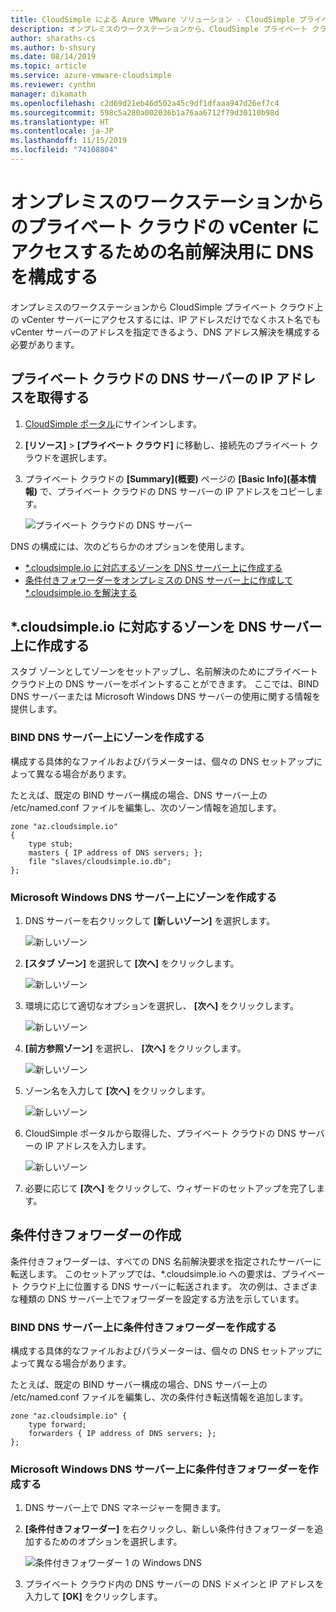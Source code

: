 ```yaml
---
title: CloudSimple による Azure VMware ソリューション - CloudSimple プライベート クラウド用の DNS を構成する
description: オンプレミスのワークステーションから、CloudSimple プライベート クラウド上の vCenter サーバーにアクセスするための DNS 名前解決を設定する方法について説明します
author: sharaths-cs
ms.author: b-shsury
ms.date: 08/14/2019
ms.topic: article
ms.service: azure-vmware-cloudsimple
ms.reviewer: cynthn
manager: dikamath
ms.openlocfilehash: c2d69d21eb46d502a45c9df1dfaaa947d26ef7c4
ms.sourcegitcommit: 598c5a280a002036b1a76aa6712f79d30110b98d
ms.translationtype: HT
ms.contentlocale: ja-JP
ms.lasthandoff: 11/15/2019
ms.locfileid: "74108804"
---
```

# <a name="configure-dns-for-name-resolution-for-private-cloud-vcenter-access-from-on-premises-workstations"></a>オンプレミスのワークステーションからのプライベート クラウドの vCenter にアクセスするための名前解決用に DNS を構成する

オンプレミスのワークステーションから CloudSimple プライベート クラウド上の vCenter サーバーにアクセスするには、IP アドレスだけでなくホスト名でも vCenter サーバーのアドレスを指定できるよう、DNS アドレス解決を構成する必要があります。

## <a name="obtain-the-ip-address-of-the-dns-server-for-your-private-cloud"></a>プライベート クラウドの DNS サーバーの IP アドレスを取得する

1. [CloudSimple ポータル](access-cloudsimple-portal.md)にサインインします。

2. **[リソース]**  >  **[プライベート クラウド]** に移動し、接続先のプライベート クラウドを選択します。

3. プライベート クラウドの **[Summary]\(概要\)** ページの **[Basic Info]\(基本情報\)** で、プライベート クラウドの DNS サーバーの IP アドレスをコピーします。

    ![プライベート クラウドの DNS サーバー](media/private-cloud-dns-server.png)


DNS の構成には、次のどちらかのオプションを使用します。

* [*.cloudsimple.io に対応するゾーンを DNS サーバー上に作成する](#create-a-zone-on-a-microsoft-windows-dns-server)
* [条件付きフォワーダーをオンプレミスの DNS サーバー上に作成して *.cloudsimple.io を解決する](#create-a-conditional-forwarder)

## <a name="create-a-zone-on-the-dns-server-for-cloudsimpleio"></a>*.cloudsimple.io に対応するゾーンを DNS サーバー上に作成する

スタブ ゾーンとしてゾーンをセットアップし、名前解決のためにプライベート クラウド上の DNS サーバーをポイントすることができます。 ここでは、BIND DNS サーバーまたは Microsoft Windows DNS サーバーの使用に関する情報を提供します。

### <a name="create-a-zone-on-a-bind-dns-server"></a>BIND DNS サーバー上にゾーンを作成する

構成する具体的なファイルおよびパラメーターは、個々の DNS セットアップによって異なる場合があります。

たとえば、既定の BIND サーバー構成の場合、DNS サーバー上の /etc/named.conf ファイルを編集し、次のゾーン情報を追加します。

```
zone "az.cloudsimple.io"
{
    type stub;
    masters { IP address of DNS servers; };
    file "slaves/cloudsimple.io.db";
};
```

### <a name="create-a-zone-on-a-microsoft-windows-dns-server"></a>Microsoft Windows DNS サーバー上にゾーンを作成する

1. DNS サーバーを右クリックして **[新しいゾーン]** を選択します。 
  
    ![新しいゾーン](media/DNS01.png)
2. **[スタブ ゾーン]** を選択して **[次へ]** をクリックします。

    ![新しいゾーン](media/DNS02.png)
3. 環境に応じて適切なオプションを選択し、 **[次へ]** をクリックします。

    ![新しいゾーン](media/DNS03.png)
4. **[前方参照ゾーン]** を選択し、 **[次へ]** をクリックします。

    ![新しいゾーン](media/DNS01.png)
5. ゾーン名を入力して **[次へ]** をクリックします。

    ![新しいゾーン](media/DNS05.png)
6. CloudSimple ポータルから取得した、プライベート クラウドの DNS サーバーの IP アドレスを入力します。

    ![新しいゾーン](media/DNS06.png)
7. 必要に応じて **[次へ]** をクリックして、ウィザードのセットアップを完了します。

## <a name="create-a-conditional-forwarder"></a>条件付きフォワーダーの作成

条件付きフォワーダーは、すべての DNS 名前解決要求を指定されたサーバーに転送します。 このセットアップでは、*.cloudsimple.io への要求は、プライベート クラウド上に位置する DNS サーバーに転送されます。 次の例は、さまざまな種類の DNS サーバー上でフォワーダーを設定する方法を示しています。

### <a name="create-a-conditional-forwarder-on-a-bind-dns-server"></a>BIND DNS サーバー上に条件付きフォワーダーを作成する

構成する具体的なファイルおよびパラメーターは、個々の DNS セットアップによって異なる場合があります。

たとえば、既定の BIND サーバー構成の場合、DNS サーバー上の /etc/named.conf ファイルを編集し、次の条件付き転送情報を追加します。

```
zone "az.cloudsimple.io" {
    type forward;
    forwarders { IP address of DNS servers; };
};
```

### <a name="create-a-conditional-forwarder-on-a-microsoft-windows-dns-server"></a>Microsoft Windows DNS サーバー上に条件付きフォワーダーを作成する

1. DNS サーバー上で DNS マネージャーを開きます。
2. **[条件付きフォワーダー]** を右クリックし、新しい条件付きフォワーダーを追加するためのオプションを選択します。

    ![条件付きフォワーダー 1 の Windows DNS](media/DNS08.png)
3. プライベート クラウド内の DNS サーバーの DNS ドメインと IP アドレスを入力して **[OK]** をクリックします。
